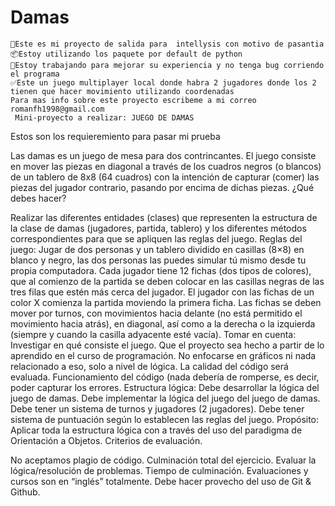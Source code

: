 # Damas
    📆Este es mi proyecto de salida para  intellysis con motivo de pasantia 
    📦Estoy utilizando los paquete por default de python 
    🐛Estoy trabajando para mejorar su experiencia y no tenga bug corriendo el programa 
    ✅Este un juego multiplayer local donde habra 2 jugadores donde los 2 tienen que hacer movimiento utilizando coordenadas
    Para mas info sobre este proyecto escribeme a mi correo romanfh1998@gmail.com
     Mini-proyecto a realizar: JUEGO DE DAMAS
             
   Estos son los requieremiento para pasar mi prueba 

 Las damas es un juego de mesa para dos contrincantes. El juego consiste en mover las piezas en diagonal a través de los cuadros negros (o blancos) de un tablero de 8x8 (64 cuadros) con la intención de capturar (comer) las piezas del jugador contrario, pasando por encima de dichas piezas. ¿Qué debes hacer?

Realizar las diferentes entidades (clases) que representen la estructura de la clase de damas (jugadores, partida, tablero) y los diferentes métodos correspondientes para que se apliquen las reglas del juego. Reglas del juego: Jugar de dos personas y un tablero dividido en casillas (8×8) en blanco y negro, las dos personas las puedes simular tú mismo desde tu propia computadora. Cada jugador tiene 12 fichas (dos tipos de colores), que al comienzo de la partida se deben colocar en las casillas negras de las tres filas que estén más cerca del jugador. El jugador con las fichas de un color X comienza la partida moviendo la primera ficha. Las fichas se deben mover por turnos, con movimientos hacia delante (no está permitido el movimiento hacia atrás), en diagonal, así como a la derecha o la izquierda (siempre y cuando la casilla adyacente esté vacía). Tomar en cuenta: Investigar en qué consiste el juego. Que el proyecto sea hecho a partir de lo aprendido en el curso de programación. No enfocarse en gráficos ni nada relacionado a eso, solo a nivel de lógica. La calidad del código será evaluada. Funcionamiento del código (nada debería de romperse, es decir, poder capturar los errores. Estructura lógica: Debe desarrollar la lógica del juego de damas. Debe implementar la lógica del juego del juego de damas. Debe tener un sistema de turnos y jugadores (2 jugadores). Debe tener sistema de puntuación según lo establecen las reglas del juego. Propósito: Aplicar toda la estructura lógica con a través del uso del paradigma de Orientación a Objetos. Criterios de evaluación.

No aceptamos plagio de código. Culminación total del ejercicio. Evaluar la lógica/resolución de problemas. Tiempo de culminación. Evaluaciones y cursos son en “inglés” totalmente. Debe hacer provecho del uso de Git & Github.
